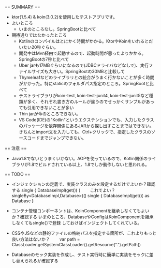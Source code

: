 == SUMMARY ==

* ktor(1.5.4) & koin(3.0.2)を使用したテストアプリです。
* よいところ
  * いまのところなし。SpringBootと比べて
* 期待通りではなかったところ
  * Kotlinのコンパイルはとにかく時間がかかる。KtorやKoinをいれるとだいたい20秒ぐらい。
  * 開発中はMvn経由で起動するので、起動時間が思ったよりかかる。SpringBootの7秒と比べて
  * Uber jarも17MBぐらいになるので(JDBCドライバなどなしで)、実行ファイルサイズも大きい。SpringBootの30MBと比較して
  * Thymeleafなどのライブラリとの統合がうまく行かないことが多く時間がかかった。特にstaticのフォルダパス指定のところ。SpringBootと比べて
  * テストライブラリがkoin-test, koin-test-junit4, koin-test-junit5など種類が多く、それぞれ書き方のルールが違うのでせっかくサンプルがあっても引用できないことが多い
  * Thin jarが今のところできない。
  * VS Code(IDE)の"Kotlin"というエクステンションでも、入力したクラスのパッケージを依存関係にあるJARから探し出すことまではできない。きちんとimport文を入力しても、Ctrl+クリックで、指定したクラスのソースコードまでジャンプできない。

== 注意 ==
* Java1.8でないとうまくいかない。AOPを使っているので、Kotlin関係のライブラリが1.8でビルドされている以上、1.8でしか動作しないと思われる。

== TODO ==

* インジェクションの定義で、実装クラスのみを設定するだけでよいか？確認する
        single { DatabaseImpl(get()) } 　　これでよい？
        singleBy<DatabaseImpl,Database>)()
        single { DatabaseImpl(get()) as Database } 

* コンテナ管理コンポーネントは、KoinComponentを継承しなくてもよいか？確認する
  いまのところ、DatabaseやConfigはKoinComponentを継承しなくてもsingle{}で登録
  しておけばインジェクトしてくれている。

* CSSやJSなどの静的ファイルの格納パスを指定する箇所が、これよりもっと良い方法はないか？
　　var path = ClassLoader.getSystemClassLoader().getResource(".").getPath()

* Databaseのモック実装を作成し、テスト実行時に簡単に実装をモックに差し替えられるか確認する


